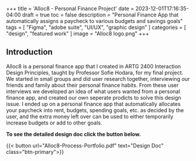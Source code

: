 +++
title = 'Alloc8 - Personal Finance Project'
date = 2023-12-01T17:16:35-04:00
draft = true
toc = false
description = "Personal Finance App that automatically assigns a paycheck to various budgets and savings goals"
tags = [
    "Figma",
    "adobe suite",
    "UI/UX",
    "graphic design"
]
categories = [
    "design",
    "featured work"
]
image = "Alloc8 logo.png"
+++

## Introduction

Alloc8 is a personal finance app that I created in ARTG 2400 Interaction Design Principles, taught by Professor Sofie Hodara, for my final project. We started in small groups and did user research together, interviewing our friends and family about their personal finance habits. From these user interviews we developed an idea of what users wanted from a personal finance app, and created our own seperate prodicts to solve this design issue. I ended up on a personal finance app that automatically allocates your paycheck into rent, budgets, spending goals, etc. as decided by the user, and the extra money left over can be used to either temporarily increase budgets or add to other goals.

**To see the detailed design doc click the button below.**

{{< button url="Alloc8-Process-Portfolio.pdf" text="Design Doc" class="btn-primary">}}